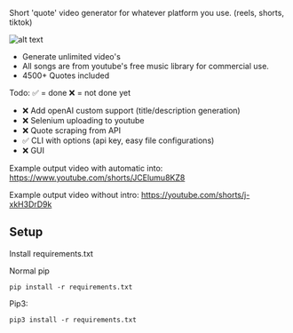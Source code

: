 Short 'quote' video generator for whatever platform you use. (reels, shorts, tiktok)


![alt text](https://i.imgur.com/CkJYmLg.png)

- Generate unlimited video's
- All songs are from youtube's free music library for commercial use.
- 4500+ Quotes included


Todo: ✅ = done ❌ = not done yet
- ❌ Add openAI custom support (title/description generation)
- ❌ Selenium uploading to youtube
- ❌ Quote scraping from API
- ✅ CLI with options (api key, easy file configurations)
- ❌ GUI

Example output video with automatic into:
https://www.youtube.com/shorts/JCElumu8KZ8

Example output video without intro:
https://youtube.com/shorts/j-xkH3DrD9k


## Setup
Install requirements.txt

Normal pip

```pip install -r requirements.txt```

Pip3:

```pip3 install -r requirements.txt```



